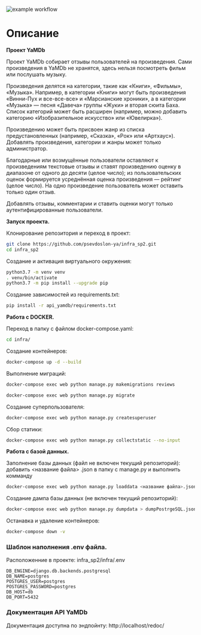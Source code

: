 ![example workflow](https://github.com/psevdoslon-ya/yamdb_final/actions/workflows/yamdb_workflow.yml/badge.svg)

#  Описание
**Проект YaMDb**

Проект YaMDb собирает отзывы пользователей на произведения. Сами произведения в YaMDb не хранятся, здесь нельзя посмотреть фильм или послушать музыку.

Произведения делятся на категории, такие как «Книги», «Фильмы», «Музыка». Например, в категории «Книги» могут быть произведения «Винни-Пух и все-все-все» и «Марсианские хроники», а в категории «Музыка» — песня «Давеча» группы «Жуки» и вторая сюита Баха. Список категорий может быть расширен (например, можно добавить категорию «Изобразительное искусство» или «Ювелирка»).

Произведению может быть присвоен жанр из списка предустановленных (например, «Сказка», «Рок» или «Артхаус»).
Добавлять произведения, категории и жанры может только администратор.

Благодарные или возмущённые пользователи оставляют к произведениям текстовые отзывы и ставят произведению оценку в диапазоне от одного до десяти (целое число); из пользовательских оценок формируется усреднённая оценка произведения — рейтинг (целое число). На одно произведение пользователь может оставить только один отзыв.

Добавлять отзывы, комментарии и ставить оценки могут только аутентифицированные пользователи.

**Запуск проекта.**

Клонирование репозитория и переход в проект:
```bash
git clone https://github.com/psevdoslon-ya/infra_sp2.git
cd infra_sp2
```

Создание и активация виртуального окружения:
```bash
python3.7 -m venv venv
. venv/bin/activate
python3.7 -m pip install --upgrade pip
```

Создание зависимостей из requirements.txt:
```bash
pip install -r api_yamdb/requirements.txt
```

**Работа с DOCKER.**

Переход в папку с файлом docker-compose.yaml:
```bash
cd infra/
```

Создание контейнеров:
```bash
docker-compose up -d --build
```

Выполнение миграций:
```bash
docker-compose exec web python manage.py makemigrations reviews
```
```bash
docker-compose exec web python manage.py migrate
```

Создание суперпользователя:
```bash
docker-compose exec web python manage.py createsuperuser
```

Сбор статики:
```bash
docker-compose exec web python manage.py collectstatic --no-input
```

**Работа с базой данных.**

Заполнение базы данных (файл не включен текущий репозиторий):
добавить <название файла> .json в папку с manage.py и выполнить комманду
```bash
docker-compose exec web python manage.py loaddata <название файла>.json
```

Создание дампа базы данных (не включен текущий репозиторий):
```bash
docker-compose exec web python manage.py dumpdata > dumpPostrgeSQL.json
```

Останавка и удаление контейнеров:
```bash
docker-compose down -v
```

### Шаблон наполнения .env файла. 
Расположенние в проекте: infra_sp2/infra/.env
```
DB_ENGINE=django.db.backends.postgresql
DB_NAME=postgres
POSTGRES_USER=postgres
POSTGRES_PASSWORD=postgres
DB_HOST=db
DB_PORT=5432
```

### Документация API YaMDb
Документация доступна по эндпойнту: http://localhost/redoc/